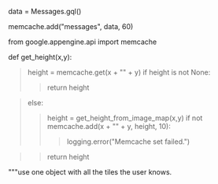 data = Messages.gql()

memcache.add("messages", data, 60)



from google.appengine.api import memcache

def get\_height(x,y):

> height = memcache.get(x + "" + y)
> if height is not None:
> > return height

> else:
> > height = get\_height\_from\_image\_map(x,y)
> > if not memcache.add(x + "" + y, height, 10):
> > > logging.error("Memcache set failed.")

> > return height

"""use one object with all the tiles the user knows.